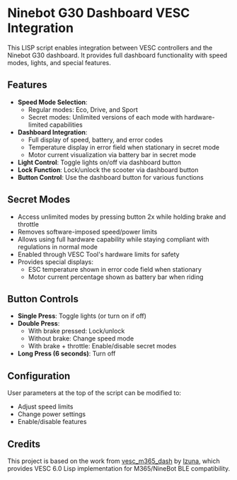 # Ninebot G30 Dashboard VESC Integration

This LISP script enables integration between VESC controllers and the Ninebot G30 dashboard. It provides full dashboard functionality with speed modes, lights, and special features.

## Features

- **Speed Mode Selection**: 
  - Regular modes: Eco, Drive, and Sport
  - Secret modes: Unlimited versions of each mode with hardware-limited capabilities
- **Dashboard Integration**: 
  - Full display of speed, battery, and error codes
  - Temperature display in error field when stationary in secret mode
  - Motor current visualization via battery bar in secret mode
- **Light Control**: Toggle lights on/off via dashboard button
- **Lock Function**: Lock/unlock the scooter via dashboard button
- **Button Control**: Use the dashboard button for various functions

## Secret Modes

- Access unlimited modes by pressing button 2x while holding brake and throttle
- Removes software-imposed speed/power limits
- Allows using full hardware capability while staying compliant with regulations in normal mode
- Enabled through VESC Tool's hardware limits for safety
- Provides special displays:
  - ESC temperature shown in error code field when stationary
  - Motor current percentage shown as battery bar when riding

## Button Controls

- **Single Press**: Toggle lights (or turn on if off)
- **Double Press**: 
  - With brake pressed: Lock/unlock
  - Without brake: Change speed mode
  - With brake + throttle: Enable/disable secret modes
- **Long Press (6 seconds)**: Turn off

## Configuration

User parameters at the top of the script can be modified to:
- Adjust speed limits
- Change power settings
- Enable/disable features

## Credits

This project is based on the work from [vesc_m365_dash](https://github.com/m365fw/vesc_m365_dash) by [Izuna](https://github.com/1zun4), which provides VESC 6.0 Lisp implementation for M365/NineBot BLE compatibility. 